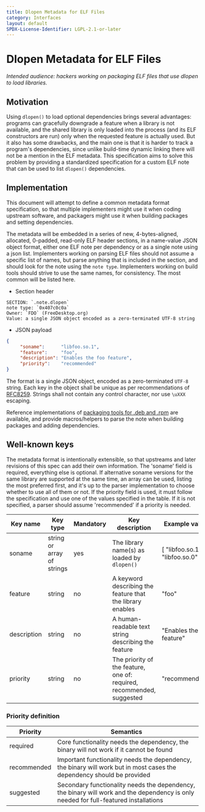 ```yaml
---
title: Dlopen Metadata for ELF Files
category: Interfaces
layout: default
SPDX-License-Identifier: LGPL-2.1-or-later
---
```


# Dlopen Metadata for ELF Files

*Intended audience: hackers working on packaging ELF files that use dlopen to load libraries.*

## Motivation

Using `dlopen()` to load optional dependencies brings several advantages: programs can gracefully downgrade
a feature when a library is not available, and the shared library is only loaded into the process (and its
ELF constructors are run) only when the requested feature is actually used. But it also has some drawbacks,
and the main one is that it is harder to track a program's dependencies, since unlike build-time dynamic
linking there will not be a mention in the ELF metadata. This specification aims to solve this problem by
providing a standardized specification for a custom ELF note that can be used to list `dlopen()`
dependencies.

## Implementation

This document will attempt to define a common metadata format specification, so that multiple implementers
might use it when coding upstream software, and packagers might use it when building packages and setting
dependencies.

The metadata will be embedded in a series of new, 4-bytes-aligned, allocated, 0-padded, read-only ELF header
sections, in a name-value JSON object format, either one ELF note per dependency or as a single note using a
json list. Implementers working on parsing ELF files should not assume a specific list of names, but parse
anything that is included in the section, and should look for the note using the `note type`. Implementers
working on build tools should strive to use the same names, for consistency. The most common will be listed
here.

* Section header

```
SECTION: `.note.dlopen`
note type: `0x407c0c0a`
Owner: `FDO` (FreeDesktop.org)
Value: a single JSON object encoded as a zero-terminated UTF-8 string
```

* JSON payload

```json
{
     "soname":      "libfoo.so.1",
     "feature":     "foo",
     "description": "Enables the foo feature",
     "priority":    "recommended"
}
```

The format is a single JSON object, encoded as a zero-terminated `UTF-8` string. Each key in the object
shall be unique as per recommendations of [RFC8259](https://datatracker.ietf.org/doc/html/rfc8259#section-4).
Strings shall not contain any control character, nor use `\uXXX` escaping.

Reference implementations of [packaging tools for .deb and .rpm](https://github.com/systemd/package-notes)
are available, and provide macros/helpers to parse the note when building packages and adding dependencies.

## Well-known keys

The metadata format is intentionally extensible, so that upstreams and later revisions of this spec can add
their own information. The 'soname' field is required, everything else is optional. If alternative soname
versions for the same library are supported at the same time, an array can be used, listing the most
preferred first, and it's up to the parser implementation to choose whether to use all of them or not. If
the priority field is used, it must follow the specification and use one of the values specified in the
table. If it is not specified, a parser should assume 'recommended' if a priority is needed.

| Key name    | Key type                   | Mandatory | Key description                                                          | Example value                         |
|-------------|----------------------------|-----------|--------------------------------------------------------------------------|---------------------------------------|
| soname      | string or array of strings | yes       | The library name(s) as loaded by `dlopen()`                              | [ "libfoo.so.1", "libfoo.so.0" ]      |
| feature     | string                     | no        | A keyword describing the feature that the library enables                | "foo"                                 |
| description | string                     | no        | A human-readable text string describing the feature                      | "Enables the foo feature"             |
| priority    | string                     | no        | The priority of the feature, one of: required, recommended, suggested    | "recommended"                         |

### Priority definition

| Priority    | Semantics                                                                                                                            |
|-------------|--------------------------------------------------------------------------------------------------------------------------------------|
| required    | Core functionality needs the dependency, the binary will not work if it cannot be found                                              |
| recommended | Important functionality needs the dependency, the binary will work but in most cases the dependency should be provided               |
| suggested   | Secondary functionality needs the dependency, the binary will work and the dependency is only needed for full-featured installations |

